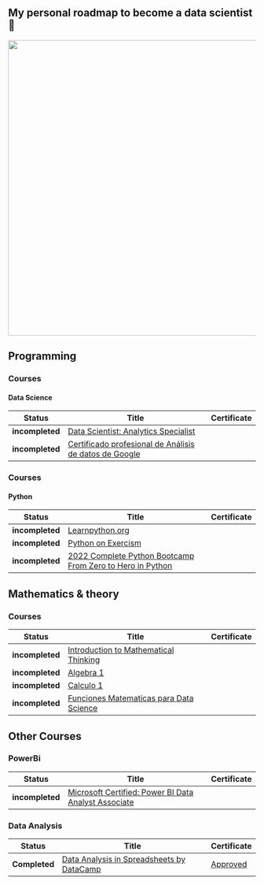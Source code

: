 
<h2>My personal roadmap to become a data scientist 🦉</h2>
<p align="center"> 
<img src="http://imgfz.com/i/j6neMc7.gif" width="600">
</p>

## Programming
### Courses
#### Data Science
  
 | Status | Title | Certificate | 
 | -------- | ----- | ----------- |
 | **incompleted** | [Data Scientist: Analytics Specialist](https://www.codecademy.com/learn/paths/data-analyst) |
 | **incompleted** | [Certificado profesional de Análisis de datos de Google](https://bit.ly/3ReszaJ) |
 
### Courses
#### Python
  
 | Status | Title | Certificate | 
 | -------- | ----- | ----------- |
 | **incompleted** | [Learnpython.org](https://www.learnpython.org/) |
 | **incompleted** | [Python on Exercism](https://exercism.org/tracks/python) |
 | **incompleted** | [2022 Complete Python Bootcamp From Zero to Hero in Python](https://www.udemy.com/course/complete-python-bootcamp/) |
 


## Mathematics & theory
### Courses
| Status | Title | Certificate | 
 | -------- | ----- | ----------- |
 | **incompleted** | [Introduction to Mathematical Thinking](https://www.coursera.org/learn/mathematical-thinking) |
 | **incompleted** | [Algebra 1](https://es.khanacademy.org/math/algebra-home) |
 | **incompleted** | [Calculo 1](https://es.khanacademy.org/math/ap-calculus-ab) |
  | **incompleted** | [Funciones Matematicas para Data Science](https://deepnote.com/@mazzaroli/Introduccion-a-Funciones-Matematicas-para-Data-Science-e-Inteligencia-Artificial-f9a47b52-0308-4e95-a3d3-c3de3ef7b14fb) |
 
 
 
## Other Courses
### PowerBi
| Status | Title | Certificate | 
 | -------- | ----- | ----------- |
 | **incompleted** | [Microsoft Certified: Power BI Data Analyst Associate](https://learn.microsoft.com/en-us/certifications/exams/pl-300) |
 
 ### Data Analysis
| Status | Title | Certificate | 
 | -------- | ----- | ----------- |
 | **Completed** | [Data Analysis in Spreadsheets by DataCamp](https://app.datacamp.com/learn/courses/data-analysis-in-spreadsheets) | [Approved](https://drive.google.com/file/d/1DN1wOFMErOZpYRw3A8x72FjjwyEWCjHA/view?usp=sharing) |
 
